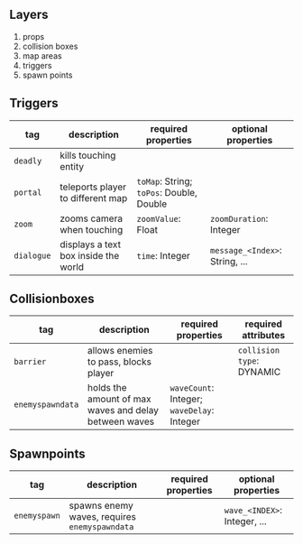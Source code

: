## Layers
1. props
2. collision boxes
3. map areas
4. triggers
5. spawn points

## Triggers
| tag          | description                            | required properties                         | optional properties            |
| ------------ | -------------------------------------- | ------------------------------------------- | ------------------------------ |
| `deadly`     | kills touching entity                  |                                             |                                |
| `portal`     | teleports player to different map      | `toMap`: String; `toPos`: Double, Double    |                                |
| `zoom`       | zooms camera when touching             | `zoomValue`: Float                          | `zoomDuration`: Integer        |
| `dialogue`   | displays a text box inside the world   | `time`: Integer                             | `message_<Index>`: String, ... |

## Collisionboxes
| tag              | description                                           | required properties                         | required attributes       |
| ---------------- | ----------------------------------------------------- | ------------------------------------------- | ------------------------- |
| `barrier`        | allows enemies to pass, blocks player                 |                                             | `collision type`: DYNAMIC |
| `enemyspawndata` | holds the amount of max waves and delay between waves | `waveCount`: Integer; `waveDelay`: Integer  |                           |

## Spawnpoints
| tag          | description                                   | required properties                         | optional properties          |
| ------------ | --------------------------------------------- | ------------------------------------------- | ---------------------------- |
| `enemyspawn` | spawns enemy waves, requires `enemyspawndata` |                                             | `wave_<INDEX>`: Integer, ... |
